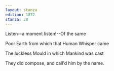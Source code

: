 ```yaml
---
layout: stanza
edition: 1872
stanza: 38
---
```


Listen--a moment listen!--Of the same

Poor Earth from which that Human Whisper came

The luckless Mould in which Mankind was cast

They did compose, and call'd him by the name.